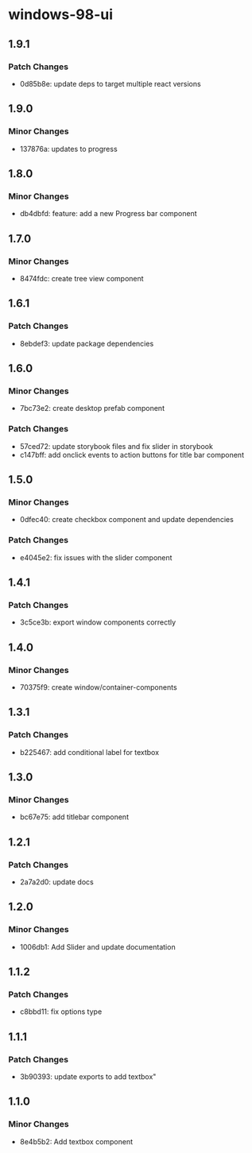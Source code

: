 # windows-98-ui

## 1.9.1

### Patch Changes

- 0d85b8e: update deps to target multiple react versions

## 1.9.0

### Minor Changes

- 137876a: updates to progress

## 1.8.0

### Minor Changes

- db4dbfd: feature: add a new Progress bar component

## 1.7.0

### Minor Changes

- 8474fdc: create tree view component

## 1.6.1

### Patch Changes

- 8ebdef3: update package dependencies

## 1.6.0

### Minor Changes

- 7bc73e2: create desktop prefab component

### Patch Changes

- 57ced72: update storybook files and fix slider in storybook
- c147bff: add onclick events to action buttons for title bar component

## 1.5.0

### Minor Changes

- 0dfec40: create checkbox component and update dependencies

### Patch Changes

- e4045e2: fix issues with the slider component

## 1.4.1

### Patch Changes

- 3c5ce3b: export window components correctly

## 1.4.0

### Minor Changes

- 70375f9: create window/container-components

## 1.3.1

### Patch Changes

- b225467: add conditional label for textbox

## 1.3.0

### Minor Changes

- bc67e75: add titlebar component

## 1.2.1

### Patch Changes

- 2a7a2d0: update docs

## 1.2.0

### Minor Changes

- 1006db1: Add Slider and update documentation

## 1.1.2

### Patch Changes

- c8bbd11: fix options type

## 1.1.1

### Patch Changes

- 3b90393: update exports to add textbox"

## 1.1.0

### Minor Changes

- 8e4b5b2: Add textbox component
